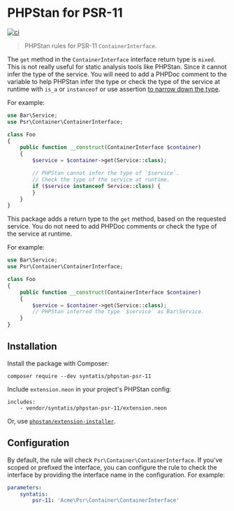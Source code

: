 # PHPStan for PSR-11

[![ci](https://github.com/syntatis/phpstan-psr-11/actions/workflows/ci.yml/badge.svg)](https://github.com/syntatis/phpstan-psr-11/actions/workflows/ci.yml)

> PHPStan rules for PSR-11 `ContainerInterface`.

The `get` method in the `ContainerInterface` interface return type is `mixed`. This is not really useful for static analysis tools like PHPStan. Since it cannot infer the type of the service. You will need to add a PHPDoc comment to the variable to help PHPStan infer the type or check the type of the service at runtime with `is_a` or `instanceof` or use assertion [to narrow down the type](https://phpstan.org/writing-php-code/narrowing-types).

For example:

```php
use Bar\Service;
use Psr\Container\ContainerInterface;

class Foo
{
    public function __construct(ContainerInterface $container)
    {
        $service = $container->get(Service::class); 

        // PHPStan cannot infer the type of `$service`.
        // Check the type of the service at runtime.
        if ($service instanceof Service::class) {
        }
    }
}
```

This package adds a return type to the `get` method, based on the requested service. You do not need to add PHPDoc comments or check the type of the service at runtime.

For example:

```php
use Bar\Service;
use Psr\Container\ContainerInterface;

class Foo
{
    public function __construct(ContainerInterface $container)
    {
        $service = $container->get(Service::class);
        // PHPStan inferred the type `$service` as Bar\Service.
    }
}
```

## Installation

Install the package with Composer:

```
composer require --dev syntatis/phpstan-psr-11
```

Include `extension.neon` in your project's PHPStan config:

```
includes:
    - vendor/syntatis/phpstan-psr-11/extension.neon
```

Or, use [`phpstan/extension-installer`](https://github.com/phpstan/extension-installer).

## Configuration

By default, the rule will check `Psr\Container\ContainerInterface`. If you've scoped or prefixed the interface, you can configure the rule to check the interface by providing the interface name in the configuration. For example:

```yaml
parameters:
    syntatis:
        psr-11: 'Acme\Psr\Container\ContainerInterface'
```
